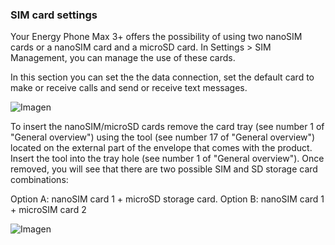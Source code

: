 ### SIM card settings

Your Energy Phone Max 3+ offers the possibility of using two nanoSIM cards or a nanoSIM card and a microSD card. In Settings > SIM Management, you can manage the use of these cards.

In this section you can set the the data connection, set the default card to make or receive calls and send or receive text messages.

![Imagen](http://static.energysistem.com/images/manuals/42436/58d2ad55dbd2a.jpg)

To insert the nanoSIM/microSD cards remove the card tray (see number 1 of "General overview") using the tool (see number 17 of "General overview") located on the external part of the envelope that comes with the product. Insert the tool into the tray hole (see number 1 of "General overview"). Once removed, you will see that there are two possible SIM and SD storage card combinations:

Option A: nanoSIM card 1 + microSD storage card.
Option B: nanoSIM card 1 + microSIM card 2

![Imagen](http://static.energysistem.com/images/manuals/42436/58d3d5e7e9384.jpg)
